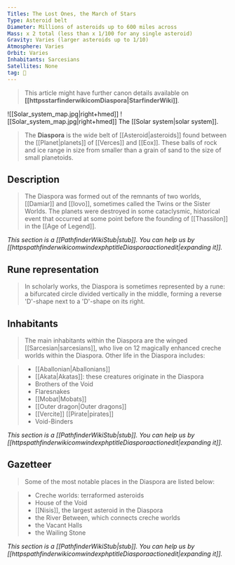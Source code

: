 ```yaml
---
Titles: The Lost Ones, the March of Stars
Type: Asteroid belt
Diameter: Millions of asteroids up to 600 miles across
Mass: x 2 total (less than x 1/100 for any single asteroid)
Gravity: Varies (larger asteroids up to 1/10)
Atmosphere: Varies
Orbit: Varies
Inhabitants: Sarcesians
Satellites: None
tag: 🌌
---
```






> This article might have further canon details available on **[[httpsstarfinderwikicomDiaspora|StarfinderWiki]]**.


![[Solar_system_map.jpg|right+hmed]] 
 ![[Solar_system_map.jpg|right+hmed]] 
The [[Solar system|solar system]].
> The **Diaspora** is the wide belt of [[Asteroid|asteroids]] found between the [[Planet|planets]] of [[Verces]] and [[Eox]]. These balls of rock and ice range in size from smaller than a grain of sand to the size of small planetoids.



## Description

> The Diaspora was formed out of the remnants of two worlds, [[Damiar]] and [[Iovo]], sometimes called the Twins or the Sister Worlds. The planets were destroyed in some cataclysmic, historical event that occurred at some point before the founding of [[Thassilon]] in the [[Age of Legend]].



*This section is a [[PathfinderWikiStub|stub]]. You can help us by [[httpspathfinderwikicomwindexphptitleDiasporaactionedit|expanding it]].*


## Rune representation

> In scholarly works, the Diaspora is sometimes represented by a rune: a bifurcated circle divided vertically in the middle, forming a reverse 'D'-shape next to a 'D'-shape on its right.


## Inhabitants

> The main inhabitants within the Diaspora are the winged [[Sarcesian|sarcesians]], who live on 12 magically enhanced creche worlds within the Diaspora. Other life in the Diaspora includes:

> - [[Aballonian|Aballonians]]
> - [[Akata|Akatas]]: these creatures originate in the Diaspora
> - Brothers of the Void
> - Flaresnakes
> - [[Mobat|Mobats]]
> - [[Outer dragon|Outer dragons]]
> - [[Vercite]] [[Pirate|pirates]]
> - Void-Binders


*This section is a [[PathfinderWikiStub|stub]]. You can help us by [[httpspathfinderwikicomwindexphptitleDiasporaactionedit|expanding it]].*


## Gazetteer

> Some of the most notable places in the Diaspora are listed below:

> - Creche worlds: terraformed asteroids
> - House of the Void
> - [[Nisis]], the largest asteroid in the Diaspora
> - the River Between, which connects creche worlds
> - the Vacant Halls
> - the Wailing Stone


*This section is a [[PathfinderWikiStub|stub]]. You can help us by [[httpspathfinderwikicomwindexphptitleDiasporaactionedit|expanding it]].*








